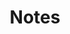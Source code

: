 ---
layout: page
permalink: /notes/
title: Notes
description: A collection of notes and resources
nav: true
nav_order: 6
---